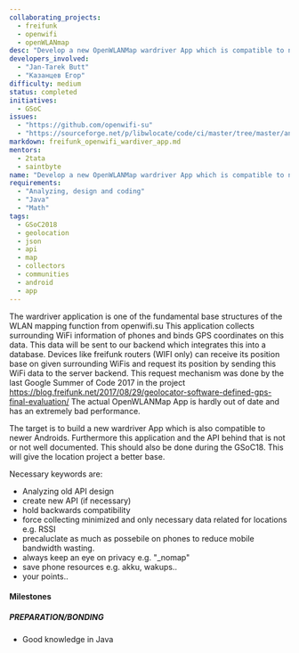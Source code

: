 ```yaml
---
collaborating_projects:
  - freifunk
  - openwifi
  - openWLANmap
desc: "Develop a new OpenWLANMap wardriver App which is compatible to newer Androids"
developers_involved:
  - "Jan-Tarek Butt"
  - "Казанцев Егор"
difficulty: medium
status: completed
initiatives:
  - GSoC
issues:
  - "https://github.com/openwifi-su"
  - "https://sourceforge.net/p/libwlocate/code/ci/master/tree/master/android/"
markdown: freifunk_openwifi_wardiver_app.md
mentors:
  - 2tata
  - saintbyte
name: "Develop a new OpenWLANMap wardriver App which is compatible to newer Androids"
requirements:
  - "Analyzing, design and coding"
  - "Java"
  - "Math"
tags:
  - GSoC2018
  - geolocation
  - json
  - api
  - map
  - collectors
  - communities
  - android
  - app
---
```


The wardriver application is one of the fundamental base structures of the WLAN mapping function from openwifi.su
This application collects surrounding WiFi information of phones and binds GPS coordinates on this data. This data will be
sent to our backend which integrates this into a database. Devices like freifunk routers (WIFI only) can receive its position base on
given surrounding  WiFis and request its position by sending this WiFi data to the server backend. This request mechanism was done by the last Google Summer of Code 2017
in the project https://blog.freifunk.net/2017/08/29/geolocator-software-defined-gps-final-evaluation/
The actual OpenWLANMap App is hardly out of date and has an extremely bad performance.

The target is to build a new wardriver App which is also compatible to newer Androids. Furthermore this application and the API behind that is not or not well documented. This should also be done during the GSoC18. This will give the location project a better base.

Necessary keywords are:

* Analyzing old API design
* create new API (if necessary)
* hold backwards compatibility
* force collecting minimized and only necessary data related for locations e.g. RSSI
* precaluclate as much as possebile on phones to reduce mobile bandwidth wasting.
* always keep an eye on privacy e.g. "_nomap"
* save phone resources e.g. akku, wakups..
* your points..

#### Milestones

##### PREPARATION/BONDING

- Good knowledge in Java
